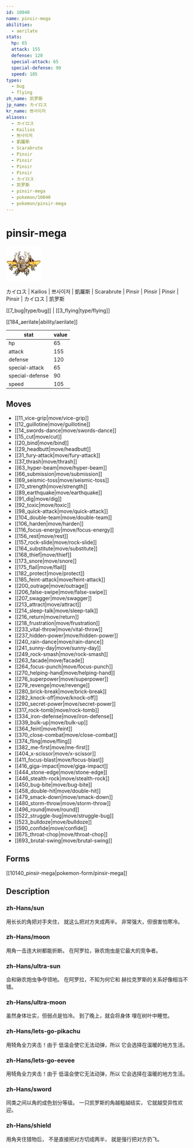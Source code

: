 ```yaml
---
id: 10040
name: pinsir-mega
abilities:
  - aerilate
stats:
  hp: 65
  attack: 155
  defense: 120
  special-attack: 65
  special-defense: 90
  speed: 105
types:
  - bug
  - flying
zh_name: 凯罗斯
jp_name: カイロス
kr_name: 쁘사이저
aliases:
  - カイロス
  - Kailios
  - 쁘사이저
  - 凱羅斯
  - Scarabrute
  - Pinsir
  - Pinsir
  - Pinsir
  - Pinsir
  - カイロス
  - 凯罗斯
  - pinsir-mega
  - pokemon/10040
  - pokemon/pinsir-mega
---
```

# pinsir-mega

![](https://raw.githubusercontent.com/PokeAPI/sprites/master/sprites/pokemon/10040.png)

カイロス | Kailios | 쁘사이저 | 凱羅斯 | Scarabrute | Pinsir | Pinsir | Pinsir | Pinsir | カイロス | 凯罗斯

[[7_bug|type/bug]] | [[3_flying|type/flying]]

[[184_aerilate|ability/aerilate]]

|stat|value|
|---|---|
|hp|65|
|attack|155|
|defense|120|
|special-attack|65|
|special-defense|90|
|speed|105|


## Moves

- [[11_vice-grip|move/vice-grip]]
- [[12_guillotine|move/guillotine]]
- [[14_swords-dance|move/swords-dance]]
- [[15_cut|move/cut]]
- [[20_bind|move/bind]]
- [[29_headbutt|move/headbutt]]
- [[31_fury-attack|move/fury-attack]]
- [[37_thrash|move/thrash]]
- [[63_hyper-beam|move/hyper-beam]]
- [[66_submission|move/submission]]
- [[69_seismic-toss|move/seismic-toss]]
- [[70_strength|move/strength]]
- [[89_earthquake|move/earthquake]]
- [[91_dig|move/dig]]
- [[92_toxic|move/toxic]]
- [[98_quick-attack|move/quick-attack]]
- [[104_double-team|move/double-team]]
- [[106_harden|move/harden]]
- [[116_focus-energy|move/focus-energy]]
- [[156_rest|move/rest]]
- [[157_rock-slide|move/rock-slide]]
- [[164_substitute|move/substitute]]
- [[168_thief|move/thief]]
- [[173_snore|move/snore]]
- [[175_flail|move/flail]]
- [[182_protect|move/protect]]
- [[185_feint-attack|move/feint-attack]]
- [[200_outrage|move/outrage]]
- [[206_false-swipe|move/false-swipe]]
- [[207_swagger|move/swagger]]
- [[213_attract|move/attract]]
- [[214_sleep-talk|move/sleep-talk]]
- [[216_return|move/return]]
- [[218_frustration|move/frustration]]
- [[233_vital-throw|move/vital-throw]]
- [[237_hidden-power|move/hidden-power]]
- [[240_rain-dance|move/rain-dance]]
- [[241_sunny-day|move/sunny-day]]
- [[249_rock-smash|move/rock-smash]]
- [[263_facade|move/facade]]
- [[264_focus-punch|move/focus-punch]]
- [[270_helping-hand|move/helping-hand]]
- [[276_superpower|move/superpower]]
- [[279_revenge|move/revenge]]
- [[280_brick-break|move/brick-break]]
- [[282_knock-off|move/knock-off]]
- [[290_secret-power|move/secret-power]]
- [[317_rock-tomb|move/rock-tomb]]
- [[334_iron-defense|move/iron-defense]]
- [[339_bulk-up|move/bulk-up]]
- [[364_feint|move/feint]]
- [[370_close-combat|move/close-combat]]
- [[374_fling|move/fling]]
- [[382_me-first|move/me-first]]
- [[404_x-scissor|move/x-scissor]]
- [[411_focus-blast|move/focus-blast]]
- [[416_giga-impact|move/giga-impact]]
- [[444_stone-edge|move/stone-edge]]
- [[446_stealth-rock|move/stealth-rock]]
- [[450_bug-bite|move/bug-bite]]
- [[458_double-hit|move/double-hit]]
- [[479_smack-down|move/smack-down]]
- [[480_storm-throw|move/storm-throw]]
- [[496_round|move/round]]
- [[522_struggle-bug|move/struggle-bug]]
- [[523_bulldoze|move/bulldoze]]
- [[590_confide|move/confide]]
- [[675_throat-chop|move/throat-chop]]
- [[693_brutal-swing|move/brutal-swing]]

## Forms



[[10140_pinsir-mega|pokemon-form/pinsir-mega]]

## Description

### zh-Hans/sun

用长长的角把对手夹住，
就这么把对方夹成两半。
非常强大，但很害怕寒冷。

### zh-Hans/moon

用角一击连大树都能折断。
在阿罗拉，锹农炮虫是它最大的竞争者。

### zh-Hans/ultra-sun

会和锹农炮虫争夺领地。
在阿罗拉，不知为何它和
赫拉克罗斯的关系好像相当不错。

### zh-Hans/ultra-moon

虽然身体壮实，但弱点是怕冷。
到了晚上，就会将身体
埋在树叶中睡觉。

### zh-Hans/lets-go-pikachu

用犄角全力夹击！由于
低温会使它无法动弹，所以
它会选择在温暖的地方生活。

### zh-Hans/lets-go-eevee

用犄角全力夹击！由于
低温会使它无法动弹，所以
它会选择在温暖的地方生活。

### zh-Hans/sword

同类之间以角的成色划分等级。
一只凯罗斯的角越粗越结实，
它就越受异性欢迎。

### zh-Hans/shield

用角夹住猎物后，
不是直接把对方切成两半，
就是强行把对方扔飞。


